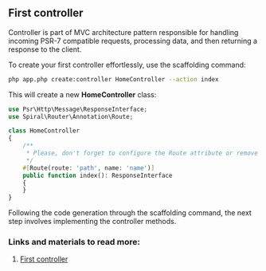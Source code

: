 ## First controller

Controller is part of MVC architecture pattern responsible for handling incoming PSR-7 compatible requests,
processing data, and then returning a response to the client.

To create your first controller effortlessly, use the scaffolding command:

```bash
php app.php create:controller HomeController --action index
```

This will create a new **HomeController** class:

```php
use Psr\Http\Message\ResponseInterface;
use Spiral\Router\Annotation\Route;

class HomeController
{
    /**
     * Please, don't forget to configure the Route attribute or remove it and register the route manually.
     */
    #[Route(route: 'path', name: 'name')]
    public function index(): ResponseInterface
    {
    }
}
```

Following the code generation through the scaffolding command, the next step involves implementing the controller methods.

### Links and materials to read more:
1. [First controller](https://spiral.dev/docs/start-http-basics/current/en)